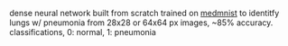 dense neural network built from scratch trained on [medmnist]([url](https://medmnist.com/)) to identitfy lungs w/ pneumonia from 28x28 or 64x64 px images, ~85% accuracy. classifications, 0: normal, 1: pneumonia

